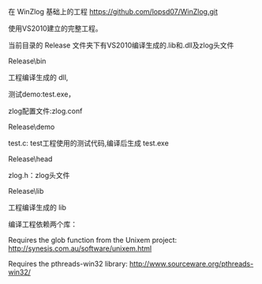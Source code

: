 在 WinZlog 基础上的工程 
https://github.com/lopsd07/WinZlog.git

使用VS2010建立的完整工程。

当前目录的 Release 文件夹下有VS2010编译生成的.lib和.dll及zlog头文件

Release\bin


工程编译生成的 dll,

测试demo:test.exe，

zlog配置文件:zlog.conf 


Release\demo


test.c: test工程使用的测试代码,编译后生成 test.exe


Release\head

zlog.h：zlog头文件

Release\lib

工程编译生成的 lib


编译工程依赖两个库：

Requires the glob function from the Unixem project: 
http://synesis.com.au/software/unixem.html 

Requires the pthreads-win32 library: 
http://www.sourceware.org/pthreads-win32/
